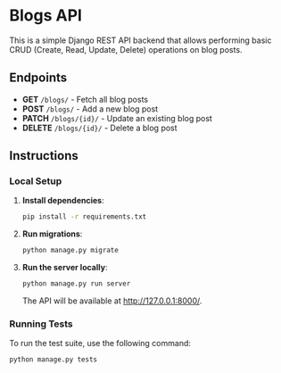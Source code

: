 # Blogs API

This is a simple Django REST API backend that allows performing basic CRUD (Create, Read, Update, Delete) operations on blog posts.

## Endpoints

- **GET** `/blogs/` - Fetch all blog posts
- **POST** `/blogs/` - Add a new blog post
- **PATCH** `/blogs/{id}/` - Update an existing blog post
- **DELETE** `/blogs/{id}/` - Delete a blog post

## Instructions

### Local Setup

1. **Install dependencies**:
   
   ```bash
   pip install -r requirements.txt
   ```

2. **Run migrations**:
   
   ```bash
   python manage.py migrate
   ```
3. **Run the server locally**:
   
   ```bash
   python manage.py run server
   ```
   The API will be available at http://127.0.0.1:8000/.
  
### Running Tests

To run the test suite, use the following command:
```bash
python manage.py tests
```